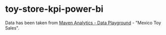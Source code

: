 # toy-store-kpi-power-bi


Data has been taken from [Maven Analytics - Data Playground](https://mavenanalytics.io/data-playground) - "Mexico Toy Sales". 
